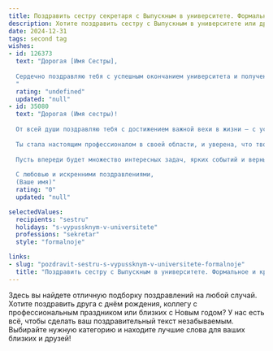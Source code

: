 ```yaml
---
title: Поздравить сестру секретаря с Выпускным в университете. Формальное и красивое
description: Хотите поздравить сестру с Выпускным в университете или другим праздником? Наш ИИ создаст незабываемое поздравление, а вы обязательно выделитесь среди других.  
date: 2024-12-31
tags: second tag
wishes:
- id: 126373
  text: "Дорогая [Имя Сестры],
  
  Сердечно поздравляю тебя с успешным окончанием университета и получением диплома!  Этот день знаменует собой важную веху в твоей жизни, начало нового этапа, наполненного перспективами и возможностями.  Твой выбор профессии секретаря – это показатель твоей организованности, ответственности и коммуникабельности. Желаю тебе успехов в профессиональной деятельности, реализации всех твоих амбиций и достижения высоких результатов на выбранном пути.  Пусть твоя работа приносит тебе удовлетворение и радость!
  "
  rating: "undefined"
  updated: "null"
- id: 35080
  text: "Дорогая (Имя сестры)!
  
  От всей души поздравляю тебя с достижением важной вехи в жизни — с успешным окончанием университета! Этот выпускной — не просто завершение учебного пути, но и начало новой, захватывающей главы.
  
  Ты стала настоящим профессионалом в своей области, и уверена, что твои знания и навыки секретаря будут способствовать профессиональным успехам и достижениям в будущем. Желаю тебе всегда гордиться своим выбором, преодолевать все преграды и двигаться к новым вершинам!
  
  Пусть впереди будет множество интересных задач, ярких событий и верных друзей. Настоящий путь только начинается, и ты сможешь достичь всего, о чем мечтаешь.
  
  С любовью и искренними поздравлениями,
  (Ваше имя)"
  rating: "0"
  updated: "null"

selectedValues:
  recipients: "sestru"
  holidays: "s-vypussknym-v-universitete"
  professions: "sekretar"
  style: "formalnoje"

links:
- slug: "pozdravit-sestru-s-vypussknym-v-universitete-formalnoje"
  title: "Поздравить сестру с Выпускным в университете. Формальное и красивое"
---
```


Здесь вы найдете отличную подборку поздравлений на любой случай. 
Хотите поздравить друга с днём рождения, коллегу с профессиональным праздником или близких с Новым годом? У нас есть всё, чтобы сделать ваш поздравительный текст незабываемым. Выбирайте нужную категорию и находите лучшие слова для ваших близких и друзей!
